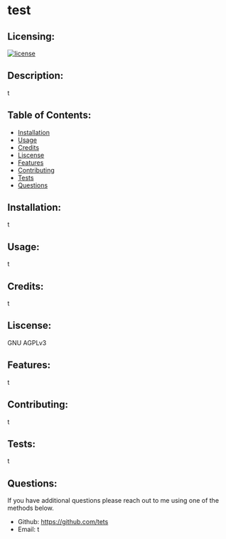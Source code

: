 
# test

## Licensing:
[![license](https://img.shields.io/badge/license-undefined-blue)](https://shields.io)

## Description: 
t

## Table of Contents: 
* [Installation](#install)
* [Usage](#usage)
* [Credits](#credits)
* [Liscense](#liscense)
* [Features](#features)
* [Contributing](#contributing)
* [Tests](#tests)
* [Questions](#questions)

## Installation: 
t

## Usage: 
t

## Credits: 
t

## Liscense: 
GNU AGPLv3

## Features: 
t

## Contributing: 
t

## Tests: 
t

## Questions:

If you have additional questions please reach out to me using one of the methods below.

* Github: https://github.com/tets
* Email: t
    